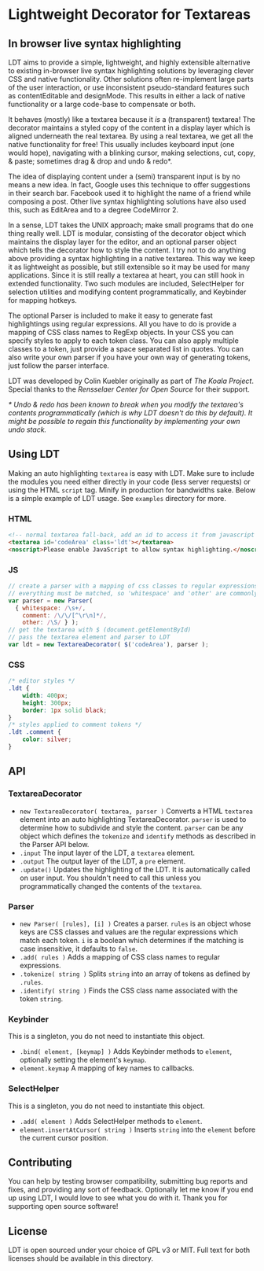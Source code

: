 # Lightweight Decorator for Textareas

## In browser live syntax highlighting

LDT aims to provide a simple, lightweight, and highly extensible alternative to existing in-browser live syntax highlighting solutions by leveraging clever CSS and native functionality. Other solutions often re-implement large parts of the user interaction, or use inconsistent pseudo-standard features such as contentEditable and designMode. This results in either a lack of native functionality or a large code-base to compensate or both.

It behaves (mostly) like a textarea because it *is* a (transparent) textarea! The decorator maintains a styled copy of the content in a display layer which is aligned underneath the real textarea. By using a real textarea, we get all the native functionality for free! This usually includes keyboard input (one would hope), navigating with a blinking cursor, making selections, cut, copy, & paste; sometimes drag & drop and undo & redo*.

The idea of displaying content under a (semi) transparent input is by no means a new idea. In fact, Google uses this technique to offer suggestions in their search bar. Facebook used it to highlight the name of a friend while composing a post. Other live syntax highlighting solutions have also used this, such as EditArea and to a degree CodeMirror 2.

In a sense, LDT takes the UNIX approach; make small programs that do one thing really well. LDT is modular, consisting of the decorator object which maintains the display layer for the editor, and an optional parser object which tells the decorator how to style the content. I try not to do anything above providing a syntax highlighting in a native textarea. This way we keep it as lightweight as possible, but still extensible so it may be used for many applications. Since it is still really a textarea at heart, you can still hook in extended functionality. Two such modules are included, SelectHelper for selection utilities and modifying content programmatically, and Keybinder for mapping hotkeys.

The optional Parser is included to make it easy to generate fast highlightings using regular expressions. All you have to do is provide a mapping of CSS class names to RegExp objects. In your CSS you can specify styles to apply to each token class. You can also apply multiple classes to a token, just provide a space separated list in quotes. You can also write your own parser if you have your own way of generating tokens, just follow the parser interface.

LDT was developed by Colin Kuebler originally as part of *The Koala Project*. Special thanks to the *Rensselaer Center for Open Source* for their support.

*\* Undo & redo has been known to break when you modify the textarea's contents programmatically (which is why LDT doesn't do this by default). It might be possible to regain this functionality by implementing your own undo stack.*

## Using LDT

Making an auto highlighting `textarea` is easy with LDT. Make sure to include the modules you need either directly in your code (less server requests) or using the HTML `script` tag. Minify in production for bandwidths sake. Below is a simple example of LDT usage. See `examples` directory for more.

### HTML
```html
<!-- normal textarea fall-back, add an id to access it from javascript -->
<textarea id='codeArea' class='ldt'></textarea>
<noscript>Please enable JavaScript to allow syntax highlighting.</noscript>
```
### JS

```js
// create a parser with a mapping of css classes to regular expressions
// everything must be matched, so 'whitespace' and 'other' are commonly included
var parser = new Parser(
  { whitespace: /\s+/,
    comment: /\/\/[^\r\n]*/,
    other: /\S/ } );
// get the textarea with $ (document.getElementById)
// pass the textarea element and parser to LDT
var ldt = new TextareaDecorator( $('codeArea'), parser );
```
### CSS
```css
/* editor styles */
.ldt {
	width: 400px;
	height: 300px;
	border: 1px solid black;
}
/* styles applied to comment tokens */
.ldt .comment {
    color: silver;
}
```

## API

### TextareaDecorator

 + `new TextareaDecorator( textarea, parser )` Converts a HTML `textarea` element into an auto highlighting TextareaDecorator. `parser` is used to determine how to subdivide and style the content. `parser` can be any object which defines the `tokenize` and `identify` methods as described in the Parser API below.
 + `.input` The input layer of the LDT, a `textarea` element.
 + `.output` The output layer of the LDT, a `pre` element.
 + `.update()` Updates the highlighting of the LDT. It is automatically called on user input. You shouldn't need to call this unless you programmatically changed the contents of the `textarea`.

### Parser

 + `new Parser( [rules], [i] )` Creates a parser. `rules` is an object whose keys are CSS classes and values are the regular expressions which match each token. `i` is a boolean which determines if the matching is case insensitive, it defaults to `false`.
 + `.add( rules )` Adds a mapping of CSS class names to regular expressions.
 + `.tokenize( string )` Splits `string` into an array of tokens as defined by `.rules`.
 + `.identify( string )` Finds the CSS class name associated with the token `string`.

### Keybinder
This is a singleton, you do not need to instantiate this object.

 + `.bind( element, [keymap] )` Adds Keybinder methods to `element`, optionally setting the element's `keymap`.
 + `element.keymap` A mapping of key names to callbacks.

### SelectHelper
This is a singleton, you do not need to instantiate this object.

 + `.add( element )` Adds SelectHelper methods to `element`.
 + `element.insertAtCursor( string )` Inserts `string` into the `element` before the current cursor position.

## Contributing
You can help by testing browser compatibility, submitting bug reports and fixes, and providing any sort of feedback. Optionally let me know if you end up using LDT, I would love to see what you do with it. Thank you for supporting open source software!

## License
LDT is open sourced under your choice of GPL v3 or MIT. Full text for both licenses should be available in this directory.
